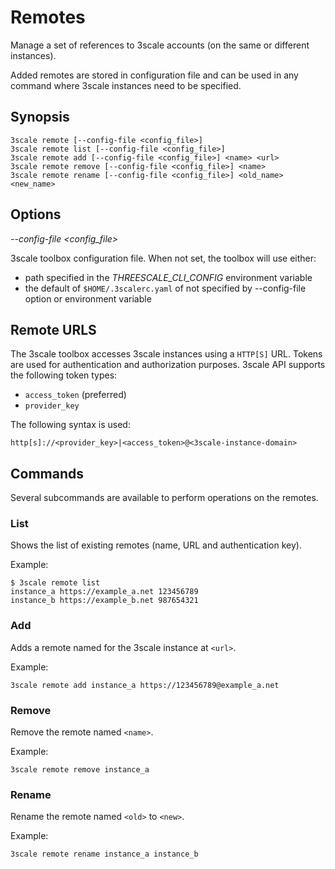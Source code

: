 # Remotes

Manage a set of references to 3scale accounts (on the same or different instances).

Added remotes are stored in configuration file and can be used in any command where 3scale instances need to be specified.

## Synopsis

```
3scale remote [--config-file <config_file>]
3scale remote list [--config-file <config_file>]
3scale remote add [--config-file <config_file>] <name> <url>
3scale remote remove [--config-file <config_file>] <name>
3scale remote rename [--config-file <config_file>] <old_name> <new_name>
```

## Options

*--config-file <config_file>*

3scale toolbox configuration file. When not set, the toolbox will use either:

* path specified in the *THREESCALE_CLI_CONFIG* environment variable
* the default of `$HOME/.3scalerc.yaml` of not specified by --config-file option or environment variable

## Remote URLS

The 3scale toolbox accesses 3scale instances using a `HTTP[S]` URL.
Tokens are used for authentication and authorization purposes.
3scale API supports the following token types:
* `access_token` (preferred)
* `provider_key`

The following syntax is used:

```
http[s]://<provider_key>|<access_token>@<3scale-instance-domain>
```

## Commands
Several subcommands are available to perform operations on the remotes.

### List

Shows the list of existing remotes (name, URL and authentication key).

Example:

```shell
$ 3scale remote list
instance_a https://example_a.net 123456789
instance_b https://example_b.net 987654321
```

### Add

Adds a remote named <name> for the 3scale instance at `<url>`.

Example:

```shell
3scale remote add instance_a https://123456789@example_a.net
```

### Remove

Remove the remote named `<name>`.

Example:

```shell
3scale remote remove instance_a
```

### Rename

Rename the remote named `<old>` to `<new>`.

Example:

```shell
3scale remote rename instance_a instance_b
```
